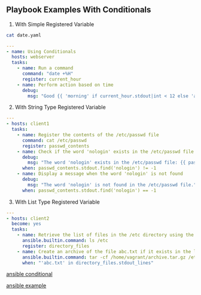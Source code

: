
## Playbook Examples With Conditionals
1. With Simple Registered Variable
```bash
cat date.yaml
```
```yaml
---
- name: Using Conditionals
  hosts: webserver
  tasks:
    - name: Run a command
      command: "date +%H"
      register: current_hour
    - name: Perform action based on time
      debug:
        msg: "Good {{ 'morning' if current_hour.stdout|int < 12 else 'afternoon' }}"
```
2. With String Type Registered Variable
```yaml
---
- hosts: client1
  tasks:
    - name: Register the contents of the /etc/passwd file
      command: cat /etc/passwd
      register: passwd_contents
    - name: Check if the word 'nologin' exists in the /etc/passwd file
      debug:
        msg: "The word 'nologin' exists in the /etc/passwd file: {{ passwd_contents.stdout.find('nologin') != -1 }}"
      when: passwd_contents.stdout.find('nologin') != -1
    - name: Display a message when the word 'nologin' is not found
      debug:
        msg: "The word 'nologin' is not found in the /etc/passwd file."
      when: passwd_contents.stdout.find('nologin') == -1
```
3. With List Type Registered Variable
```yaml
---
- hosts: client2
  become: yes
  tasks:
    - name: Retrieve the list of files in the /etc directory using the ls command
      ansible.builtin.command: ls /etc
      register: directory_files
    - name: Create an archive of the file abc.txt if it exists in the list
      ansible.builtin.command: tar -cf /home/vagrant/archive.tar.gz /etc/abc.txt
      when: "'abc.txt' in directory_files.stdout_lines"
```


[ansible conditional](https://docs.ansible.com/ansible/latest/playbook_guide/playbooks_conditionals.html#playbooks-conditionals)

[ansible example](https://github.com/ansible/ansible-examples/tree/master)